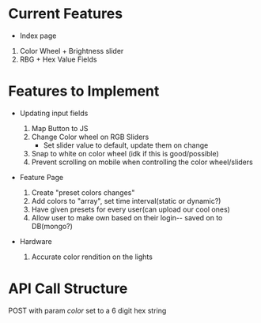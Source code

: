 # Current Features
- Index page
1. Color Wheel + Brightness slider
2. RBG + Hex Value Fields

# Features to Implement
- Updating input fields
    1. Map Button to JS
    2. Change Color wheel on RGB Sliders
        - Set slider value to default, update them on change
    3. Snap to white on color wheel (idk if this is good/possible)
    4. Prevent scrolling on mobile when controlling the color wheel/sliders

- Feature Page
    1. Create "preset colors changes"
    2. Add colors to "array", set time interval(static or dynamic?)
    3. Have given presets for every user(can upload our cool ones)
    4. Allow user to make own based on their login-- saved on to DB(mongo?)
    
- Hardware
    1. Accurate color rendition on the lights

# API Call Structure
POST with param *color* set to a 6 digit hex string
